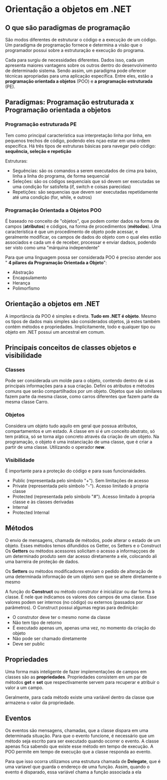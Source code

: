 # Orientação a objetos em .NET

## O que são paradigmas de programação

São modos diferentes de estruturar o código e a execução de um código.
Um paradigma de programação fornece e determina a visão que o programador possui sobre a estruturação e execução do programa.

Cada para surgiu de necessidades diferentes. Dados isso, cada um apresenta maiores vantagens sobre os outros dentro do desenvolvimento de determinado sistema. Sendo assim, um paradigma pode oferecer técnicas apropriadas para uma aplicação específica. Entre eles, estão a **programação orientada a objetos** (POO) e **a programação estruturada** (PE).

## Paradigmas: Programação estruturada x Programação orientada a objetos

### Programação estruturada PE
Tem como principal característica sua interpretação linha por linha, em pequenos trechos de código, podendo eles nçao estar em uma ordem específica. Há três tipos de estruturas básicas para navegar pelo código: **sequência, seleção e repetição**

Estruturas:
- Seguências: são os comandos a serem executados de cima pra baixo, linha a linha do programa, de forma sequencial
- Seleções: são os códigos sequenciais que só devem ser executadas se uma condição for satisfeita (if, switch e coisas parecidas)
- Repetições: são sequencias que devem ser executadas repetidamente até uma condição (for, while, e outros)

### Programação Orientada a Objetos POO
É baseado no conceito de "objetos", que podem conter dados na forma de campos (**atributos**) e códigos, na forma de procedimentos (**métodos**). Uma característica é que um procedimento de objeto pode acessar, e geralmente modificar, os campos de dados do objeto com o qual eles estão associados e cada um é de receber, processar e enviar dadsos, podendo ser visto como uma "márquina independente"

Para que uma linguagem possa ser considerada POO é preciso atender aos " **4 pilares da Programação Orientada a Objeto**":
- Abstração
- Encapsulamento
- Herança
- Polimorfismo

## Orientação a objetos em .NET
A importância da POO é simples e direta. **Tudo em .NET é objeto**. Mesmo os tipos de dados mais simples são considerados objetos, já estes também contém métodos e propriedades. Implicitamente, todo e qualquer tipo ou objeto em .NET possui um ancestral em comum.

## Principais conceitos de classes objetos e visibilidade
### Classes
Pode ser considerada um molde para o objeto, contendo dentro de si as principais informações para a sua criação. Defini os atributos e métodos comuns que serão compartilhados por um objeto.
Objetos que são similares fazem parte da mesma classe, como carros diferentes que fazem parte da mesma classe Carro.

### Objetos
Considera um objeto tudo aquilo em geral que possua atributos, compartamentos e um estado.
A classe em si é um conceito abstrato, só tem prática, só se torna algo concreto através da criação de um objeto.
Na programação, o objeto é uma instanciação de uma classe, que é criar a partir de uma classe. Utilizando o operador __new__.


### Visibilidade
É importante para a proteção do código e para suas funcionaidades.
- Public (representada pelo símbolo "+"). Sem limitações de acesso
- Private (representada pelo símbolo "-"). Acesso limitado à propria classe
- Protected (representada pelo símbolo "#"). Acesso limitado à propria classe e às classes derivadas
- Internal
- Protected Internal


## Métodos
O envio de mensagens, chamada de métodos, pode alterar o estado de um objeto. Esses métodos temos difundidos os Getter, os Setters e o Construct
Os **Getters** ou métodos acessores solicitam o acesso a informaççoes de um determinado produto sem dar acesso diretamente a ele, colocando ali uma barreira de proteção de dados.

Os **Setters** ou métodos modificadores enviam o pedido de alteração de uma determinada informação de um objeto sem que se altere diretamente o mesmo

A função do **Construct** ou método construtor é inicializar ou dar forma à classe. É nele que indicamos os valores dos campos de uma classe. Esse valores podem ser internos (no código) ou externos (passados por parâmetros). O Construct possui algumas regras para dedinição:
- O construtor deve ter o mesmo nome da classe
- Não tem tipo de retorno
- É executado apenas um, apenas uma vez, no momento da criação do objeto
- Não pode ser chamado diretamente
- Deve ser public

## Propriedades
Uma forma mais inteligente de fazer implementações de campos em classes são as **propriedades**. Propriedades consistem em um par de métodos __get__ e __set__ que respectivamente servem para recuperar e atribuir o valor a um campo.

Geralmente, para cada método existe uma variável dentro da classe que armazena o valor da propriedade.

## Eventos
Os eventos são mensagens, chamadas, que a classe dispara em uma determinada situação. Para que o evento funcione, é necessário que um método seja escrito para ser executado quando ocorrer o evento. A classe apenas fica sabendo que existe esse método em tempo de execução. A POO permite em tempo de execução que a classe responda ao evento.

Para que isso ocorra utilizamos uma estrutura chamada de **Delegate**, que é uma variavel que guarda o endereço de uma função. Assim, quando o evento é disparado, essa variável chama a função associada a ela
